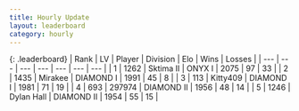 ```yaml
---
title: Hourly Update
layout: leaderboard
category: hourly
---
```


{: .leaderboard}
| Rank | LV | Player | Division | Elo | Wins | Losses |
| --- | --- | --- | --- | --- | --- | --- |
| <span data-change="0">1</span> | 1262 | <span title="ID: 402846">Sktima II</span> | ONYX I | <span data-change="12">2075</span> | <span data-change="4">97</span> | <span data-change="2">33</span> |
| <span data-change="0">2</span> | 1435 | <span title="ID: 416373">Mirakee</span> | DIAMOND I | <span data-change="0">1991</span> | <span data-change="0">45</span> | <span data-change="0">8</span> |
| <span data-change="0">3</span> | 113 | <span title="ID: 459203">Kitty409</span> | DIAMOND I | <span data-change="0">1981</span> | <span data-change="0">71</span> | <span data-change="0">19</span> |
| <span data-change="0">4</span> | 693 | <span title="ID: 544038">297974</span> | DIAMOND II | <span data-change="0">1956</span> | <span data-change="0">48</span> | <span data-change="0">14</span> |
| <span data-change="0">5</span> | 1246 | <span title="ID: 174294">Dylan Hall</span> | DIAMOND II | <span data-change="0">1954</span> | <span data-change="0">55</span> | <span data-change="0">15</span> |